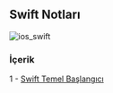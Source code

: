 ## Swift Notları


![ios_swift](https://user-images.githubusercontent.com/25962055/44413908-211b6400-a575-11e8-9c37-792e9cbecbee.png)

### İçerik

1 - [Swift Temel Başlangıcı](https://github.com/canerucar/iOS-Start/tree/master/1%20-%20Veriables%20(Değişkenler).playground)
